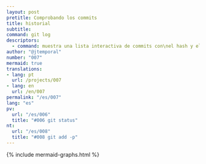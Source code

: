 ```yaml
---
layout: post
pretitle: Comprobando los commits
title: historial
subtitle: 
command: git log
descriptors:
  - command: muestra una lista interactiva de commits con\nel hash y el mensaje de cada commit
author: "@jtemporal"
number: "007"
mermaid: true
translations:
- lang: pt
  url: /projects/007
- lang: en
  url: /en/007
permalink: "/es/007"
lang: "es"
pv:
  url: "/es/006"
  title: "#006 git status"
nt:
  url: "/es/008"
  title: "#008 git add -p"
---
```


{% include mermaid-graphs.html %}